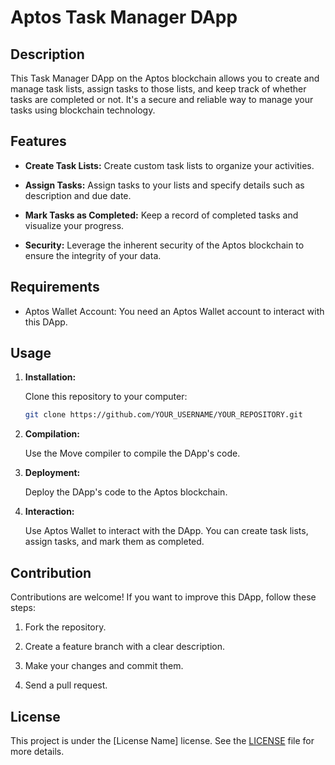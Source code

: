 # Aptos Task Manager DApp

## Description

This Task Manager DApp on the Aptos blockchain allows you to create and manage task lists, assign tasks to those lists, and keep track of whether tasks are completed or not. It's a secure and reliable way to manage your tasks using blockchain technology.

## Features

- **Create Task Lists:** Create custom task lists to organize your activities.

- **Assign Tasks:** Assign tasks to your lists and specify details such as description and due date.

- **Mark Tasks as Completed:** Keep a record of completed tasks and visualize your progress.

- **Security:** Leverage the inherent security of the Aptos blockchain to ensure the integrity of your data.

## Requirements

- Aptos Wallet Account: You need an Aptos Wallet account to interact with this DApp.

## Usage

1. **Installation:**

   Clone this repository to your computer:

   ```bash
   git clone https://github.com/YOUR_USERNAME/YOUR_REPOSITORY.git
   ```

2. **Compilation:**

   Use the Move compiler to compile the DApp's code.

3. **Deployment:**

   Deploy the DApp's code to the Aptos blockchain.

4. **Interaction:**

   Use Aptos Wallet to interact with the DApp. You can create task lists, assign tasks, and mark them as completed.

## Contribution

Contributions are welcome! If you want to improve this DApp, follow these steps:

1. Fork the repository.

2. Create a feature branch with a clear description.

3. Make your changes and commit them.

4. Send a pull request.

## License

This project is under the [License Name] license. See the [LICENSE](LICENSE) file for more details.
